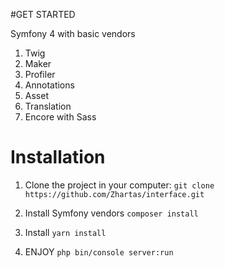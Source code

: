 #GET STARTED

Symfony 4 with basic vendors

1. Twig
2. Maker
3. Profiler
4. Annotations
5. Asset
6. Translation
7. Encore with Sass


# Installation

1. Clone the project in your computer:
``git clone https://github.com/Zhartas/interface.git``


2. Install Symfony vendors
``composer install``

3. Install 
``yarn install``

4. ENJOY 
``php bin/console server:run``